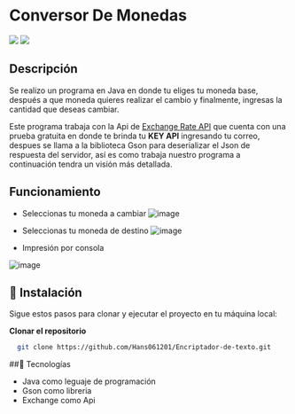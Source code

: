# Conversor De Monedas

<p align="left">
  <img src="https://img.shields.io/badge/STATUS-%20CULMINADO-green">
  <img src="https://img.shields.io/badge/Release_date-September-blue">
</p>

## Descripción

Se realizo un programa en Java en donde tu eliges tu moneda base, después a que moneda quieres realizar el cambio y finalmente, ingresas la cantidad que deseas cambiar.

Este programa trabaja con la Api de [Exchange Rate API](https://www.exchangerate-api.com/docs/java-currency-api) que cuenta con una prueba gratuita en donde te brinda tu **KEY API** ingresando tu correo, despues se llama a la biblioteca Gson para deserializar el Json de respuesta del servidor, así es como trabaja nuestro
programa a continuación tendra un visión más detallada.

## Funcionamiento

*  Seleccionas tu moneda a cambiar
![image](https://github.com/user-attachments/assets/717b98bf-6017-4bbb-905c-acb2391a3000)

*  Seleccionas tu moneda de destino 
![image](https://github.com/user-attachments/assets/93e8465d-7566-424c-a3e6-861802d2e473)

* Impresión por consola

![image](https://github.com/user-attachments/assets/acf158c5-ca91-41d3-9721-7ba8618eaa3f)

 
## 🔌 Instalación

Sigue estos pasos para clonar y ejecutar el proyecto en tu máquina local:

 **Clonar el repositorio**
 ```bash
   git clone https://github.com/Hans061201/Encriptador-de-texto.git
```

##🔨 Tecnologías 

* Java como leguaje de programación
* Gson como libreria
* Exchange como Api
